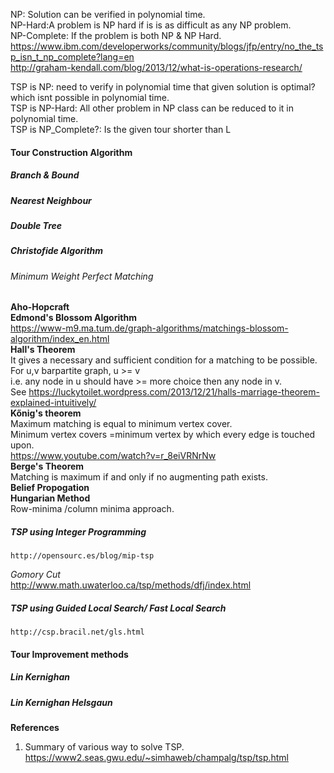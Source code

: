 NP: Solution can be verified in polynomial time.  
NP-Hard:A problem is NP hard if is is as difficult as any NP problem.  
NP-Complete: If the problem is both NP & NP Hard.  
https://www.ibm.com/developerworks/community/blogs/jfp/entry/no_the_tsp_isn_t_np_complete?lang=en  
http://graham-kendall.com/blog/2013/12/what-is-operations-research/  

TSP is NP: need to verify in polynomial time that given solution is optimal? which isnt possible in polynomial time.  
TSP is NP-Hard: All other problem in NP class can be reduced to it in polynomial time.  
TSP is NP_Complete?: Is the given tour shorter than L 

#### Tour Construction Algorithm  
##### Branch & Bound  
##### Nearest Neighbour  
##### Double Tree  
##### Christofide Algorithm  
###### Minimum Weight Perfect Matching  
  **Aho-Hopcraft**  
  **Edmond's Blossom Algorithm**  
  https://www-m9.ma.tum.de/graph-algorithms/matchings-blossom-algorithm/index_en.html  
  **Hall's Theorem**  
  It gives a necessary and sufficient condition  for a matching to be possible.  
  For u,v barpartite graph,  u >= v  
  i.e. any node in u should have >= more choice then any node in v.  
  See https://luckytoilet.wordpress.com/2013/12/21/halls-marriage-theorem-explained-intuitively/  
  **Kőnig's theorem**  
  Maximum matching is equal to minimum vertex cover.  
  Minimum vertex covers =minimum vertex by which every edge is touched upon.  
  https://www.youtube.com/watch?v=r_8eiVRNrNw  
  **Berge's Theorem**  
  Matching is maximum if and only if no augmenting path exists.  
  **Belief Propogation**  
  **Hungarian Method**  
     Row-minima /column minima approach.  
##### TSP using Integer Programming  
    http://opensourc.es/blog/mip-tsp  
   *Gomory Cut*  
       http://www.math.uwaterloo.ca/tsp/methods/dfj/index.html  
##### TSP using Guided Local Search/ Fast Local Search
    http://csp.bracil.net/gls.html   
#### Tour Improvement methods  
##### Lin Kernighan  
##### Lin Kernighan Helsgaun  

**References**
1. Summary of various way to solve TSP. https://www2.seas.gwu.edu/~simhaweb/champalg/tsp/tsp.html  
